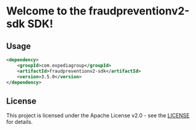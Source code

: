 # Welcome to the fraudpreventionv2-sdk SDK!

## Usage
```xml
<dependency>
    <groupId>com.expediagroup</groupId>
    <artifactId>fraudpreventionv2-sdk</artifactId>
    <version>3.5.0</version>
</dependency>
```

## License

This project is licensed under the Apache License v2.0 - see the [LICENSE](LICENSE) for details.
